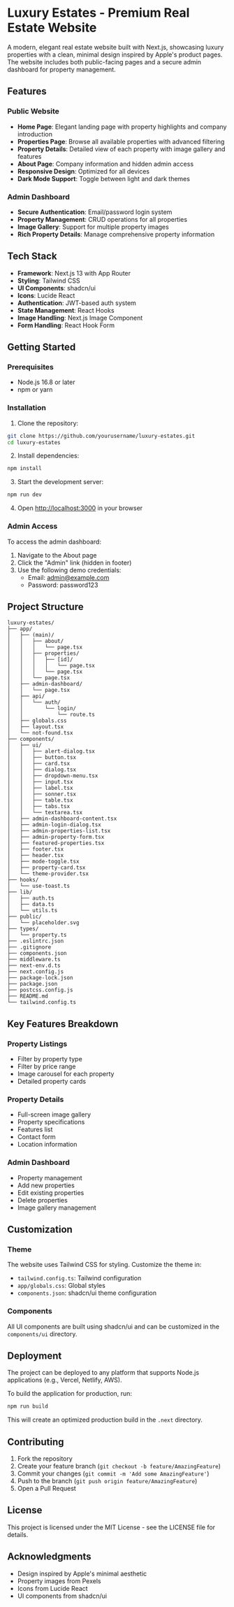 # Luxury Estates - Premium Real Estate Website

A modern, elegant real estate website built with Next.js, showcasing luxury properties with a clean, minimal design inspired by Apple's product pages. The website includes both public-facing pages and a secure admin dashboard for property management.

## Features

### Public Website
- **Home Page**: Elegant landing page with property highlights and company introduction
- **Properties Page**: Browse all available properties with advanced filtering
- **Property Details**: Detailed view of each property with image gallery and features
- **About Page**: Company information and hidden admin access
- **Responsive Design**: Optimized for all devices
- **Dark Mode Support**: Toggle between light and dark themes

### Admin Dashboard
- **Secure Authentication**: Email/password login system
- **Property Management**: CRUD operations for all properties
- **Image Gallery**: Support for multiple property images
- **Rich Property Details**: Manage comprehensive property information

## Tech Stack

- **Framework**: Next.js 13 with App Router
- **Styling**: Tailwind CSS
- **UI Components**: shadcn/ui
- **Icons**: Lucide React
- **Authentication**: JWT-based auth system
- **State Management**: React Hooks
- **Image Handling**: Next.js Image Component
- **Form Handling**: React Hook Form

## Getting Started

### Prerequisites
- Node.js 16.8 or later
- npm or yarn

### Installation

1. Clone the repository:
```bash
git clone https://github.com/yourusername/luxury-estates.git
cd luxury-estates
```

2. Install dependencies:
```bash
npm install
```

3. Start the development server:
```bash
npm run dev
```

4. Open [http://localhost:3000](http://localhost:3000) in your browser

### Admin Access

To access the admin dashboard:
1. Navigate to the About page
2. Click the "Admin" link (hidden in footer)
3. Use the following demo credentials:
   - Email: admin@example.com
   - Password: password123

## Project Structure

```
luxury-estates/
├── app/
│   ├── (main)/
│   │   ├── about/
│   │   │   └── page.tsx
│   │   ├── properties/
│   │   │   ├── [id]/
│   │   │   │   └── page.tsx
│   │   │   └── page.tsx
│   │   └── page.tsx
│   ├── admin-dashboard/
│   │   └── page.tsx
│   ├── api/
│   │   └── auth/
│   │       └── login/
│   │           └── route.ts
│   ├── globals.css
│   ├── layout.tsx
│   └── not-found.tsx
├── components/
│   ├── ui/
│   │   ├── alert-dialog.tsx
│   │   ├── button.tsx
│   │   ├── card.tsx
│   │   ├── dialog.tsx
│   │   ├── dropdown-menu.tsx
│   │   ├── input.tsx
│   │   ├── label.tsx
│   │   ├── sonner.tsx
│   │   ├── table.tsx
│   │   ├── tabs.tsx
│   │   └── textarea.tsx
│   ├── admin-dashboard-content.tsx
│   ├── admin-login-dialog.tsx
│   ├── admin-properties-list.tsx
│   ├── admin-property-form.tsx
│   ├── featured-properties.tsx
│   ├── footer.tsx
│   ├── header.tsx
│   ├── mode-toggle.tsx
│   ├── property-card.tsx
│   └── theme-provider.tsx
├── hooks/
│   └── use-toast.ts
├── lib/
│   ├── auth.ts
│   ├── data.ts
│   └── utils.ts
├── public/
│   └── placeholder.svg
├── types/
│   └── property.ts
├── .eslintrc.json
├── .gitignore
├── components.json
├── middleware.ts
├── next-env.d.ts
├── next.config.js
├── package-lock.json
├── package.json
├── postcss.config.js
├── README.md
└── tailwind.config.ts
```

## Key Features Breakdown

### Property Listings
- Filter by property type
- Filter by price range
- Image carousel for each property
- Detailed property cards

### Property Details
- Full-screen image gallery
- Property specifications
- Features list
- Contact form
- Location information

### Admin Dashboard
- Property management
- Add new properties
- Edit existing properties
- Delete properties
- Image gallery management

## Customization

### Theme
The website uses Tailwind CSS for styling. Customize the theme in:
- `tailwind.config.ts`: Tailwind configuration
- `app/globals.css`: Global styles
- `components.json`: shadcn/ui theme configuration

### Components
All UI components are built using shadcn/ui and can be customized in the `components/ui` directory.

## Deployment

The project can be deployed to any platform that supports Node.js applications (e.g., Vercel, Netlify, AWS).

To build the application for production, run:
```bash
npm run build
```

This will create an optimized production build in the `.next` directory.

## Contributing

1. Fork the repository
2. Create your feature branch (`git checkout -b feature/AmazingFeature`)
3. Commit your changes (`git commit -m 'Add some AmazingFeature'`)
4. Push to the branch (`git push origin feature/AmazingFeature`)
5. Open a Pull Request

## License

This project is licensed under the MIT License - see the LICENSE file for details.

## Acknowledgments

- Design inspired by Apple's minimal aesthetic
- Property images from Pexels
- Icons from Lucide React
- UI components from shadcn/ui